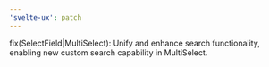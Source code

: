 ```yaml
---
'svelte-ux': patch
---
```


fix(SelectField|MultiSelect): Unify and enhance search functionality, enabling new custom search capability in MultiSelect.
